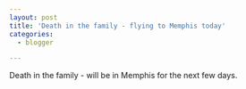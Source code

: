 ```yaml
---
layout: post
title: 'Death in the family - flying to Memphis today'
categories:
  - blogger

---
```


Death in the family - will be in Memphis for the next few days.
